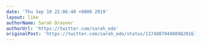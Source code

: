 ```yaml
---
date: 'Thu Sep 19 22:06:40 +0000 2019'
layout: like
authorName: Sarah Drasner
authorUrl: 'https://twitter.com/sarah_edo'
originalPost: 'https://twitter.com/sarah_edo/status/1174807044009820161'
---
```

